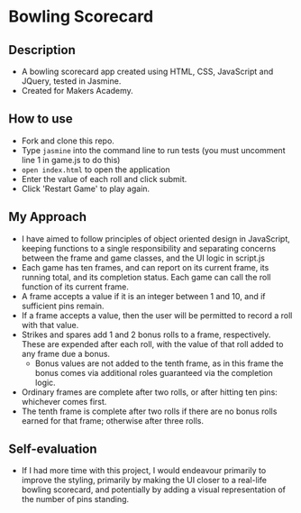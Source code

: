 # Bowling Scorecard

## Description

* A bowling scorecard app created using HTML, CSS, JavaScript and JQuery, tested in Jasmine.
* Created for Makers Academy.

## How to use

* Fork and clone this repo.
* Type `jasmine` into the command line to run tests (you must uncomment line 1 in game.js to do this)
* `open index.html` to open the application
* Enter the value of each roll and click submit.
* Click 'Restart Game' to play again.

## My Approach

* I have aimed to follow principles of object oriented design in JavaScript, keeping functions to a single responsibility and separating concerns between the frame and game classes, and the UI logic in script.js
* Each game has ten frames, and can report on its current frame, its running total, and its completion status. Each game can call the roll function of its current frame.
* A frame accepts a value if it is an integer between 1 and 10, and if sufficient pins remain.
* If a frame accepts a value, then the user will be permitted to record a roll with that value.
* Strikes and spares add 1 and 2 bonus rolls to a frame, respectively. These are expended after each roll, with the value of that roll added to any frame due a bonus.
  - Bonus values are not added to the tenth frame, as in this frame the bonus comes via additional roles guaranteed via the completion logic.
* Ordinary frames are complete after two rolls, or after hitting ten pins: whichever comes first.
* The tenth frame is complete after two rolls if there are no bonus rolls earned for that frame; otherwise after three rolls.

## Self-evaluation
* If I had more time with this project, I would endeavour primarily to improve the styling, primarily by making the UI closer to a real-life bowling scorecard, and potentially by adding a visual representation of the number of pins standing.
